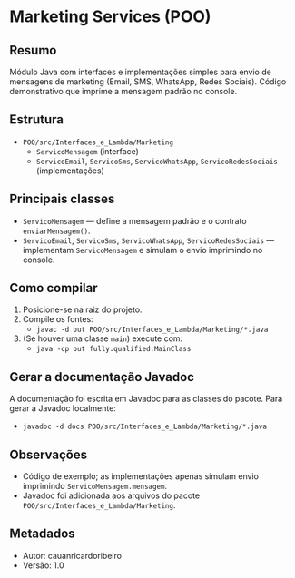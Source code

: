 # Marketing Services (POO)

Resumo
-----
Módulo Java com interfaces e implementações simples para envio de mensagens de marketing (Email, SMS, WhatsApp, Redes Sociais). Código demonstrativo que imprime a mensagem padrão no console.

Estrutura
--------
- `POO/src/Interfaces_e_Lambda/Marketing`
    - `ServicoMensagem` (interface)
    - `ServicoEmail`, `ServicoSms`, `ServicoWhatsApp`, `ServicoRedesSociais` (implementações)

Principais classes
------------------
- `ServicoMensagem` — define a mensagem padrão e o contrato `enviarMensagem()`.
- `ServicoEmail`, `ServicoSms`, `ServicoWhatsApp`, `ServicoRedesSociais` — implementam `ServicoMensagem` e simulam o envio imprimindo no console.

Como compilar
-------------
1. Posicione-se na raiz do projeto.
2. Compile os fontes:
    - `javac -d out POO/src/Interfaces_e_Lambda/Marketing/*.java`
3. (Se houver uma classe `main`) execute com:
    - `java -cp out fully.qualified.MainClass`

Gerar a documentação Javadoc
---------------------------
A documentação foi escrita em Javadoc para as classes do pacote. Para gerar a Javadoc localmente:
- `javadoc -d docs POO/src/Interfaces_e_Lambda/Marketing/*.java`

Observações
----------
- Código de exemplo; as implementações apenas simulam envio imprimindo `ServicoMensagem.mensagem`.
- Javadoc foi adicionada aos arquivos do pacote `POO/src/Interfaces_e_Lambda/Marketing`.

Metadados
---------
- Autor: cauanricardoribeiro
- Versão: 1.0
